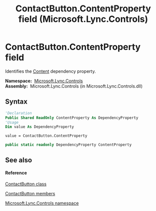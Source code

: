 ﻿---
title: ContactButton.ContentProperty field (Microsoft.Lync.Controls)
TOCTitle: ContentProperty field
ms:assetid: F:Microsoft.Lync.Controls.ContactButton.ContentProperty_DI_3_UC_OCS14MrefLyncWPF
ms:mtpsurl: https://msdn.microsoft.com/en-us/library/microsoft.lync.controls.contactbutton.contentproperty_di_3_uc_ocs14mreflyncwpf(v=office.15)
ms:contentKeyID: 48591787
ms.date: 07/28/2014
mtps_version: v=office.15
f1_keywords:
- Microsoft.Lync.Controls.ContactButton.ContentProperty
dev_langs:
- CSharp
- JScript
- VB
- other
---

# ContactButton.ContentProperty field

Identifies the [Content](contactbutton-content-property-microsoft-lync-controls_1.md) dependency property.

**Namespace:**  [Microsoft.Lync.Controls](microsoft-lync-controls-namespace_1.md)  
**Assembly:**  Microsoft.Lync.Controls (in Microsoft.Lync.Controls.dll)

## Syntax

``` vb
'Declaration
Public Shared ReadOnly ContentProperty As DependencyProperty
'Usage
Dim value As DependencyProperty

value = ContactButton.ContentProperty
```

``` csharp
public static readonly DependencyProperty ContentProperty
```

## See also

#### Reference

[ContactButton class](contactbutton-class-microsoft-lync-controls_1.md)

[ContactButton members](contactbutton-members-microsoft-lync-controls_1.md)

[Microsoft.Lync.Controls namespace](microsoft-lync-controls-namespace_1.md)

